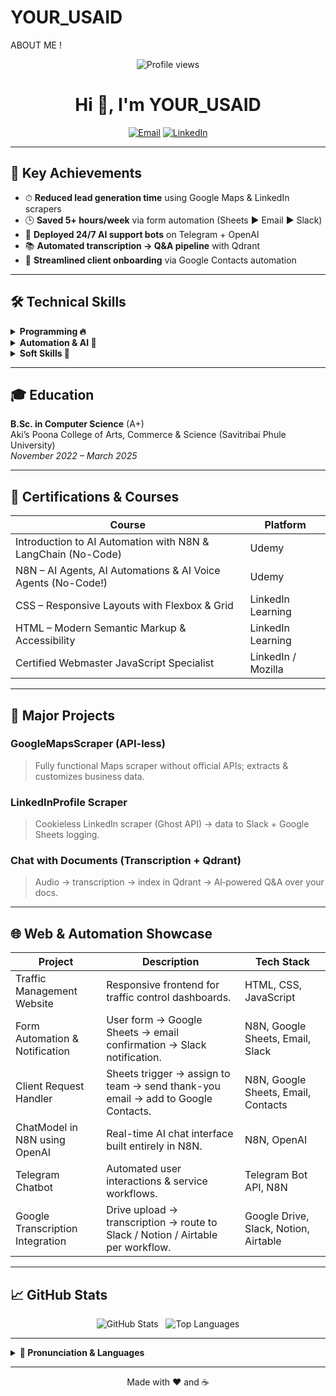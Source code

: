 # YOUR_USAID
ABOUT ME !
<!-- PROFILE HEADER WITH VIEW COUNTER -->
<p align="center">
  <img src="https://komarev.com/ghpvc/?username=YOUR_USERNAME&color=blue" alt="Profile views" />
</p>

<h1 align="center">Hi 👋, I'm YOUR_USAID</h1>
<p align="center">
  <a href="mailto:your.gotousaid@gmail.com"><img src="https://img.shields.io/badge/📧-your.gotousaid@gmail.com-blue?style=flat-square" alt="Email"></a>
  <a href="https:www.linkedin.com/in/tousaidkhan"><img src="https://img.shields.io/badge/LinkedIn-Your_Linkedin-blue?logo=linkedin&style=flat-square" alt="LinkedIn"></a>
  
</p>

---

## 🚀 Key Achievements
- ⏱ **Reduced lead generation time** using Google Maps & LinkedIn scrapers  
- 🕒 **Saved 5+ hours/week** via form automation (Sheets ▶ Email ▶ Slack)  
- 🤖 **Deployed 24/7 AI support bots** on Telegram + OpenAI  
- 📚 **Automated transcription → Q&A pipeline** with Qdrant  
- 🔄 **Streamlined client onboarding** via Google Contacts automation  

---

## 🛠️ Technical Skills

<details>
  <summary><strong>Programming 🔥</strong></summary>

  - **Languages:** HTML5, CSS3, JavaScript, Python  
  - **Frameworks & Tools:** GitHub, REST APIs, Agile, Figma, Qdrant Vector Store  
</details>

<details>
  <summary><strong>Automation & AI 🤖</strong></summary>

  - **No-Code AI & Workflows:** N8N, LangChain  
  - **Bots & Integrations:** Telegram Bot API, Google Drive, Sheets, Email, Slack  
</details>

<details>
  <summary><strong>Soft Skills 💬</strong></summary>

  - Strong Communication, Collaboration  
  - Problem-Solving, Quick Learner  
  - Strategic Thinking, Adaptability  
</details>

---

## 🎓 Education

**B.Sc. in Computer Science** (A+)<br>
Aki’s Poona College of Arts, Commerce & Science (Savitribai Phule University)<br>
_November 2022 – March 2025_

---

## 📜 Certifications & Courses

| Course                                                                          | Platform         |
|---------------------------------------------------------------------------------|------------------|
| Introduction to AI Automation with N8N & LangChain (No-Code)                   | Udemy            |
| N8N – AI Agents, AI Automations & AI Voice Agents (No-Code!)                    | Udemy            |
| CSS – Responsive Layouts with Flexbox & Grid                                     | LinkedIn Learning|
| HTML – Modern Semantic Markup & Accessibility                                    | LinkedIn Learning|
| Certified Webmaster JavaScript Specialist                                       | LinkedIn / Mozilla|

---

## 🚧 Major Projects

### GoogleMapsScraper (API-less)
> Fully functional Maps scraper without official APIs; extracts & customizes business data.

### LinkedInProfile Scraper
> Cookieless LinkedIn scraper (Ghost API) → data to Slack + Google Sheets logging.

### Chat with Documents (Transcription + Qdrant)
> Audio → transcription → index in Qdrant → AI‐powered Q&A over your docs.

---

## 🌐 Web & Automation Showcase

| Project                          | Description                                                                                                                                         | Tech Stack                             |
|----------------------------------|-----------------------------------------------------------------------------------------------------------------------------------------------------|----------------------------------------|
| Traffic Management Website       | Responsive frontend for traffic control dashboards.                                                                                                  | HTML, CSS, JavaScript                  |
| Form Automation & Notification   | User form → Google Sheets → email confirmation → Slack notification.                                                                                 | N8N, Google Sheets, Email, Slack       |
| Client Request Handler           | Sheets trigger → assign to team → send thank-you email → add to Google Contacts.                                                                     | N8N, Google Sheets, Email, Contacts    |
| ChatModel in N8N using OpenAI    | Real-time AI chat interface built entirely in N8N.                                                                                                  | N8N, OpenAI                            |
| Telegram Chatbot                 | Automated user interactions & service workflows.                                                                                                    | Telegram Bot API, N8N                  |
| Google Transcription Integration | Drive upload → transcription → route to Slack / Notion / Airtable per workflow.                                                                     | Google Drive, Slack, Notion, Airtable |

---

## 📈 GitHub Stats

<p align="center">
  <img src="https://github-readme-stats.vercel.app/api?username=YOUR_USAID&show_icons=true&theme=radical" alt="GitHub Stats" />
  &nbsp;
  <img src="https://github-readme-stats.vercel.app/api/top-langs/?username=YOUR_USAID&layout=compact" alt="Top Languages" />
</p>

---

<details>
  <summary><strong>👋 Pronunciation & Languages</strong></summary>

- **English**, **Urdu**, **Hindi**
</details>

---

<p align="center">
  Made with ❤️ and ☕
</p>
